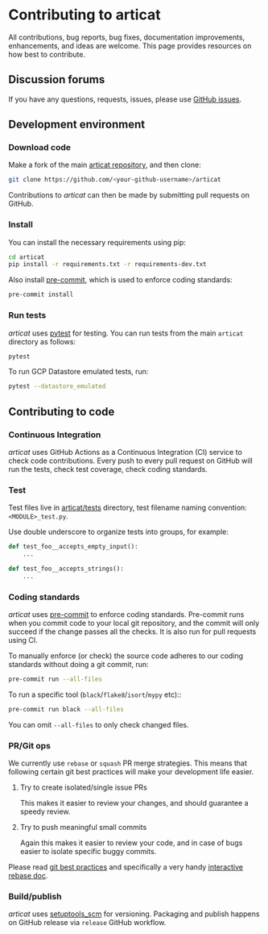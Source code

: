 # Contributing to articat

All contributions, bug reports, bug fixes, documentation improvements,
enhancements, and ideas are welcome.
This page provides resources on how best to contribute.

## Discussion forums

If you have any questions, requests, issues, please use
[GitHub issues](https://github.com/related-sciences/articat/issues).

## Development environment

### Download code

Make a fork of the main [articat repository](https://github.com/related-sciences/articat),
and then clone:

```bash
git clone https://github.com/<your-github-username>/articat
```

Contributions to *articat* can then be made by submitting pull requests on GitHub.

### Install

You can install the necessary requirements using pip:

```bash
cd articat
pip install -r requirements.txt -r requirements-dev.txt
```

Also install [pre-commit](https://pre-commit.com/), which is used to enforce coding standards:

```bash
pre-commit install
```

### Run tests

*articat* uses [pytest](https://docs.pytest.org/en/latest/) for testing.
You can run tests from the main ``articat`` directory as follows:

```bash
pytest
```

To run GCP Datastore emulated tests, run:

```bash
pytest --datastore_emulated
```

## Contributing to code

### Continuous Integration

*articat* uses GitHub Actions as a Continuous Integration (CI) service to check code
contributions. Every push to every pull request on GitHub will run the tests,
check test coverage, check coding standards.

### Test

Test files live in [articat/tests](../articat/tests) directory,
test filename naming convention: `<MODULE>_test.py`.

Use double underscore to organize tests into groups, for example:

```python
def test_foo__accepts_empty_input():
    ...

def test_foo__accepts_strings():
    ...
```

### Coding standards

*articat* uses [pre-commit](https://pre-commit.com/) to enforce coding standards. Pre-commit
runs when you commit code to your local git repository, and the commit will only succeed
if the change passes all the checks. It is also run for pull requests using CI.

To manually enforce (or check) the source code adheres to our coding standards without
doing a git commit, run:

```bash
pre-commit run --all-files
```

To run a specific tool (`black`/`flake8`/`isort`/`mypy` etc)::

```bash
pre-commit run black --all-files
```

You can omit ``--all-files`` to only check changed files.

### PR/Git ops

We currently use ``rebase`` or ``squash`` PR merge strategies. This means that
following certain git best practices will make your development life easier.

1. Try to create isolated/single issue PRs

   This makes it easier to review your changes, and should guarantee
   a speedy review.

2. Try to push meaningful small commits

   Again this makes it easier to review your code, and in case of
   bugs easier to isolate specific buggy commits.

Please read [git best practices](https://git-scm.com/book/en/v2/Distributed-Git-Contributing-to-a-Project#_public_project)
and specifically a very handy [interactive rebase doc](https://git-scm.com/book/en/v2/Git-Tools-Rewriting-History#_rewriting_history>).

### Build/publish

*articat* uses [setuptools_scm](https://github.com/pypa/setuptools_scm/) for versioning.
Packaging and publish happens on GitHub release via `release` GitHub workflow.
